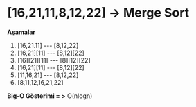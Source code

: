 # [16,21,11,8,12,22] -> Merge Sort

**Aşamalar**

1. [16,21.11] --- [8,12,22]
2. [16,21][11] --- [8,12][22]
3. [16][21][11] --- [8][12][22]
4. [16,21][11] --- [8,12][22]
5. [11,16,21] --- [8,12,22]
6. [8,11,12,16,21,22]

**Big-O Gösterimi = >** O(nlogn)
